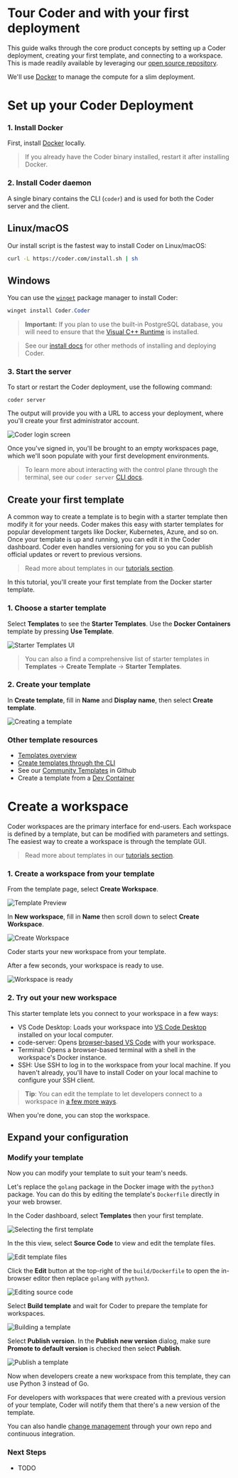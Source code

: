 # Tour Coder and with your first deployment

This guide walks through the core product concepts by setting up a
Coder deployment, creating your first template, and connecting to a workspace. This
is made readily available by leveraging our
[open source repository](https://github.com/coder/coder).

We'll use [Docker](https://docs.docker.com/engine) to manage the compute for a
slim deployment.

# Set up your Coder Deployment

### 1. Install Docker

First, install [Docker](https://docs.docker.com/engine/install) locally.

> If you already have the Coder binary installed, restart it after installing
> Docker.

### 2. Install Coder daemon

A single binary contains the CLI (`coder`) and is used for both the Coder server and the client.

<div class="tabs">

## Linux/macOS

Our install script is the fastest way to install Coder on Linux/macOS:

```sh
curl -L https://coder.com/install.sh | sh
```

## Windows

You can use the
[`winget`](https://learn.microsoft.com/en-us/windows/package-manager/winget/#use-winget)
package manager to install Coder:

```powershell
winget install Coder.Coder
```

> **Important:** If you plan to use the built-in PostgreSQL database, you will
> need to ensure that the
> [Visual C++ Runtime](https://learn.microsoft.com/en-US/cpp/windows/latest-supported-vc-redist#latest-microsoft-visual-c-redistributable-version)
> is installed.


</div>

> See our [install docs](../install/README.md) for other methods of installing and deploying Coder.

### 3. Start the server

To start or restart the Coder deployment, use the following command:

```shell
coder server
```

The output will provide you with a URL to access your deployment, where you'll
create your first administrator account.

![Coder login screen](../images/start/setup-page.png)

Once you've signed in, you'll be brought to an empty workspaces page, which
we'll soon populate with your first development environments.


> To learn more about interacting with the control plane through the terminal, see our `coder server` [CLI docs](../cli/server.md).

## Create your first template

A common way to create a template is to begin with a starter template then
modify it for your needs. Coder makes this easy with starter templates for
popular development targets like Docker, Kubernetes, Azure, and so on. Once your
template is up and running, you can edit it in the Coder dashboard. Coder even
handles versioning for you so you can publish official updates or revert to
previous versions.

> Read more about templates in our [tutorials section](../tutorials/templates.md).

In this tutorial, you'll create your first template from the Docker starter
template.

### 1. Choose a starter template

Select **Templates** to see the **Starter Templates**. Use the **Docker
Containers** template by pressing **Use Template**.

![Starter Templates UI](../images/start/starter-templates-annotated.png)

> You can also a find a comprehensive list of starter templates in **Templates**
> -> **Create Template** -> **Starter Templates**.

### 2. Create your template

In **Create template**, fill in **Name** and **Display name**, then select
**Create template**.

![Creating a template](../images/start/create-template.png)

### Other template resources
- [Templates overview](../tutorials/templates/README.md)
- [Create templates through the CLI](../cli/templates_create.md)
- See our [Community Templates](https://github.com/coder/coder/blob/main/examples/templates/community-templates.md) in Github
- Create a template from a [Dev Container](../templates/dev-containers.md)

# Create a workspace

Coder workspaces are the primary interface for end-users. Each workspace is defined by a template, but can be modified with parameters and settings. The easiest way to create a workspace is through the template GUI.

> Read more about templates in our [tutorials section](../tutorials/workspaces.md).

### 1. Create a workspace from your template

From the template page, select **Create Workspace**.

![Template Preview](../images/start/template-preview.png)

In **New workspace**, fill in **Name** then scroll down to select **Create
Workspace**.

![Create Workspace](../images/start/create-workspace.png)

Coder starts your new workspace from your template.

After a few seconds, your workspace is ready to use.

![Workspace is ready](../images/start/workspace-ready.png)

### 2. Try out your new workspace

This starter template lets you connect to your workspace in a few ways:

- VS Code Desktop: Loads your workspace into
  [VS Code Desktop](https://code.visualstudio.com/Download) installed on your
  local computer.
- code-server: Opens [browser-based VS Code](../ides/web-ides.md) with your
  workspace.
- Terminal: Opens a browser-based terminal with a shell in the workspace's
  Docker instance.
- SSH: Use SSH to log in to the workspace from your local machine. If you
  haven't already, you'll have to install Coder on your local machine to
  configure your SSH client.

> **Tip**: You can edit the template to let developers connect to a workspace in
> [a few more ways](../ides.md).

When you're done, you can stop the workspace.


## Expand your configuration


### Modify your template

Now you can modify your template to suit your team's needs.

Let's replace the `golang` package in the Docker image with the `python3`
package. You can do this by editing the template's `Dockerfile` directly in your
web browser.

In the Coder dashboard, select **Templates** then your first template.

![Selecting the first template](../images/start/first-template.png)

In the this view, select **Source Code** to view and edit the template files.

![Edit template files](../images/start/template-source-code.png)


Click the **Edit** button at the top-right of the `build/Dockerfile` to open the in-browser editor then replace `golang` with `python3`.

![Editing source code](../images/start/template-edit-source-code.png)

Select **Build template** and wait for Coder to prepare the template for
workspaces.

![Building a template](../images/start/build-template.png)

Select **Publish version**. In the **Publish new version** dialog, make sure
**Promote to default version** is checked then select **Publish**.

![Publish a template](../images/start/template-publish.png)

Now when developers create a new workspace from this template, they can use
Python 3 instead of Go.

For developers with workspaces that were created with a previous version of your
template, Coder will notify them that there's a new version of the template.

You can also handle [change management](./change-management.md) through your own
repo and continuous integration.


### Next Steps
- TODO
